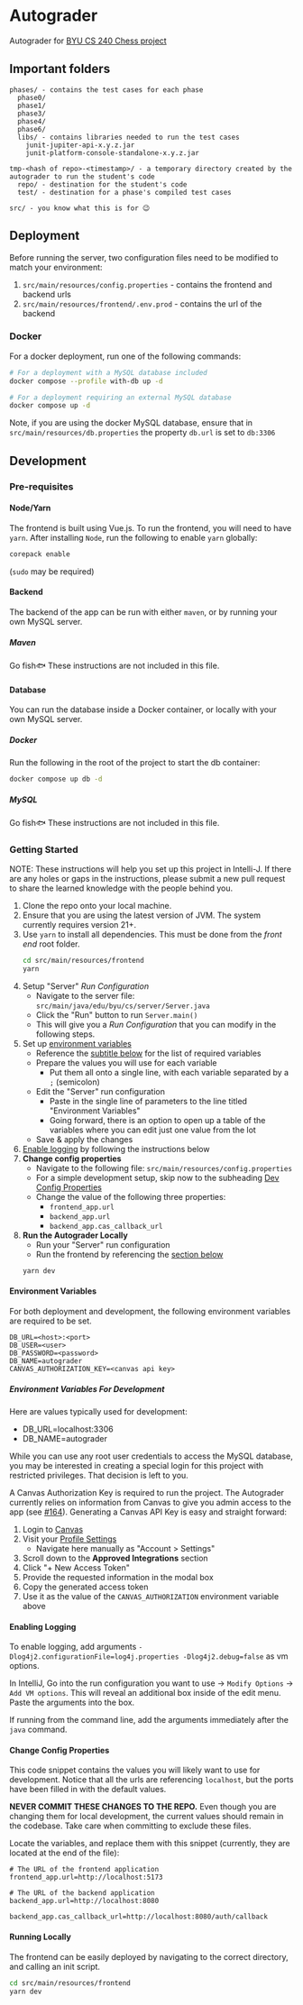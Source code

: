 # Autograder
Autograder for [BYU CS 240 Chess project](https://github.com/softwareconstruction240/softwareconstruction/blob/main/chess/chess.md#readme)

## Important folders
```
phases/ - contains the test cases for each phase
  phase0/
  phase1/
  phase3/
  phase4/
  phase6/
  libs/ - contains libraries needed to run the test cases
    junit-jupiter-api-x.y.z.jar
    junit-platform-console-standalone-x.y.z.jar
  
tmp-<hash of repo>-<timestamp>/ - a temporary directory created by the autograder to run the student's code
  repo/ - destination for the student's code
  test/ - destination for a phase's compiled test cases
  
src/ - you know what this is for 😉
```

## Deployment
Before running the server, two configuration files need to be modified to match your environment:
1. `src/main/resources/config.properties` - contains the frontend and backend urls
2. `src/main/resources/frontend/.env.prod` - contains the url of the backend

### Docker
For a docker deployment, run one of the following commands:
```bash
# For a deployment with a MySQL database included
docker compose --profile with-db up -d
```
```bash
# For a deployment requiring an external MySQL database
docker compose up -d
```

Note, if you are using the docker MySQL database, ensure that in `src/main/resources/db.properties` the property `db.url` is set to `db:3306`

## Development
### Pre-requisites
#### Node/Yarn
The frontend is built using Vue.js. To run the frontend, you will need to have `yarn`.
After installing `Node`, run the following to enable `yarn` globally:
```bash
corepack enable
```
(`sudo` may be required)

#### Backend
The backend of the app can be run with either `maven`, or by running your own MySQL server.

##### Maven
Go fish🐟 These instructions are not included in this file.

#### Database

You can run the database inside a Docker container, or locally with your own MySQL server.

##### Docker
Run the following in the root of the project to start the db container:
```bash
docker compose up db -d
```

##### MySQL
Go fish🐟 These instructions are not included in this file.

### Getting Started
NOTE: These instructions will help you set up this project in Intelli-J.
If there are any holes or gaps in the instructions, please submit a new pull request
to share the learned knowledge with the people behind you.
1. Clone the repo onto your local machine.
2. Ensure that you are using the latest version of JVM. The system currently requires version 21+.
3. Use `yarn` to install all dependencies. This must be done from the _front end_ root folder.
    ```bash
    cd src/main/resources/frontend
    yarn
    ```
4. Setup "Server" _Run Configuration_
   - Navigate to the server file: `src/main/java/edu/byu/cs/server/Server.java`
   - Click the "Run" button to run `Server.main()`
   - This will give you a _Run Configuration_ that you can modify in the following steps.
5. Set up [environment variables](#environment-variables)
   - Reference the [subtitle below](#environment-variables) for the list of required variables
   - Prepare the values you will use for each variable
      - Put them all onto a single line, with each variable separated by a `;` (semicolon)
   - Edit the "Server" run configuration
      - Paste in the single line of parameters to the line titled "Environment Variables"
      - Going forward, there is an option to open up a table of the variables where you can
        edit just one value from the lot
   - Save & apply the changes
6. [Enable logging](#enabling-logging) by following the instructions below
7. **Change config properties**
   - Navigate to the following file: `src/main/resources/config.properties`
   - For a simple development setup, skip now to the subheading [Dev Config Properties](#environment-variables-for-development)
   - Change the value of the following three properties:
     - `frontend_app.url`
     - `backend_app.url`
     - `backend_app.cas_callback_url`
8. **Run the Autograder Locally**
   - Run your "Server" run configuration
   - Run the frontend by referencing the [section below](#running-locally)
   ```bash
   yarn dev
   ```

#### Environment Variables
For both deployment and development, the following environment variables are required to be set.
```
DB_URL=<host>:<port>
DB_USER=<user>
DB_PASSWORD=<password>
DB_NAME=autograder
CANVAS_AUTHORIZATION_KEY=<canvas api key>
```

##### Environment Variables For Development
Here are values typically used for development:
* DB_URL=localhost:3306
* DB_NAME=autograder

While you can use any root user credentials to access the MySQL database, you may be interested in creating
a special login for this project with restricted privileges. That decision is left to you.

A Canvas Authorization Key is required to run the project. The Autograder currently relies on information from Canvas
to give you admin access to the app (see [#164](https://github.com/softwareconstruction240/autograder/issues/164)).
Generating a Canvas API Key is easy and straight forward:
1. Login to [Canvas](https://byu.instructure.com/)
2. Visit your [Profile Settings](https://byu.instructure.com/profile/settings)
   - Navigate here manually as "Account > Settings"
3. Scroll down to the **Approved Integrations** section
4. Click "+ New Access Token"
5. Provide the requested information in the modal box
6. Copy the generated access token
7. Use it as the value of the `CANVAS_AUTHORIZATION` environment variable above

#### Enabling Logging

To enable logging, add arguments `-Dlog4j2.configurationFile=log4j.properties -Dlog4j2.debug=false` as vm options.

In IntelliJ, Go into the run configuration you want to use -> `Modify Options` -> `Add VM options`. This will reveal an additional box inside of the edit menu. Paste the arguments into the box.

If running from the command line, add the arguments immediately after the `java` command.

#### Change Config Properties
This code snippet contains the values you will likely want to use for development.
Notice that all the urls are referencing `localhost`, but the ports have been filled in with the default values.

**NEVER COMMIT THESE CHANGES TO THE REPO.** Even though you are changing them for local development, the current
values should remain in the codebase. Take care when committing to exclude these files.

Locate the variables, and replace them with this snippet (currently, they are located at the end of the file):
```properties
# The URL of the frontend application
frontend_app.url=http://localhost:5173

# The URL of the backend application
backend_app.url=http://localhost:8080

backend_app.cas_callback_url=http://localhost:8080/auth/callback
```

#### Running Locally
The frontend can be easily deployed by navigating to the correct directory, and calling an init script.

```bash
cd src/main/resources/frontend
yarn dev
```
